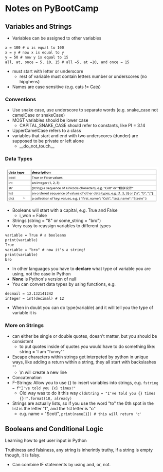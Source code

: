 # Notes on PyBootCamp

## Variables and Strings

- Variables can be assigned to other variables
```
x = 100 # x is equal to 100
x = y # now x is equal to y
y = 50 # now y is equal to 15
all, at, once = 5, 10, 15 # all =5, at =10, and once = 15
```

- must start with letter or underscore
  - rest of variable must contain letters number or underscores (no hipghens)
- Names are case sensitive (e.g. cats != Cats)

### Conventions

- Use snake case, use underscore to separate words (e.g. snake_case not camelCase or snakeCase)
- MOST variables should be lower case
  - CAPITAL_SNAKE_CASE should refer to constants, like PI = 3.14
- UpperCamelCase refers to a class
- variables that start and end with two underscores (dunder) are supposed to be private or left alone
  - \_\_do_not_touch\_\_

### Data Types

![different data types with python](../img/data-types.JPG)

- Booleans will start with a capital, e.g. True and False
    - i_won = False
- Strings (string = "8" or some_string = "bro")
- Very easy to reassign variables to different types
```
variable = True # a booleans
print(variable)
True
variable = "bro" # now it's a string!
print(variable)
bro
```

- In other languages you have to __declare__ what type of variable you are using, not the case in Python
- __None__ is Python's version of null
- You can convert data types by using functions, e.g.
```
decmail = 12.132141242
integer = int(decimal) # 12
```
- When in doubt you can do type(variable) and it will tell you the type of variable it is

### More on Strings

- can either be single or double quotes, doesn't matter, but you should be consistent
  - to put quotes inside of quotes you would have to do something like:  string = 'I am "funny"'
- Escape characters within strings get interpeted by python in unique ways, like adding a return within a string, they all start with backslashes "\"
  - \n will create a new line
- Concatenation
- F-Strings:  Allow you to use {} to insert variables into strings, e.g. ```fstring = f"I've told you {x} times!"```
  - Old way was to do it this way ```oldstring = "I've told you {} times {}!".format(10, already)```
- Strings are actually lists, so if you use the word "to" the 0th spot in the list is the letter "t", and the 1st letter is "o"
  - e.g. name = "Scott", ```print(name[1]) # this will return 'c'``` 


## Booleans and Conditional Logic

Learning how to get user input in Python

Truthiness and falsiness, any string is inherintly truthy, if a string is empty though, it is falsy. 

- Can combine IF statements by using and, or, not.  

